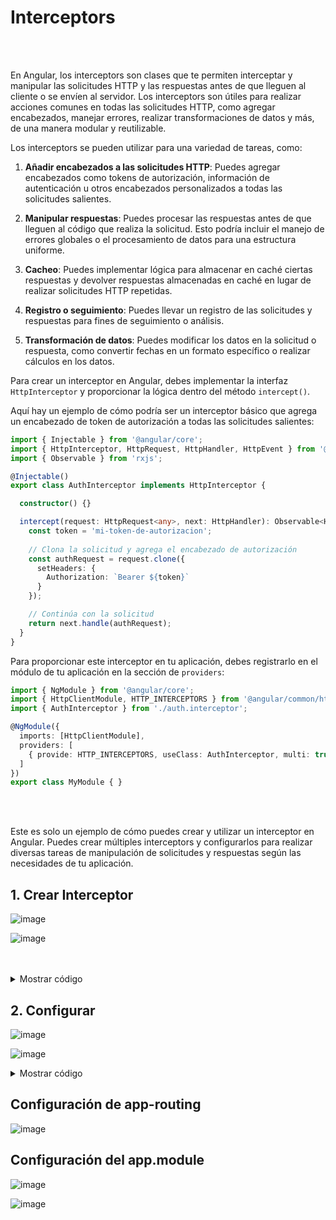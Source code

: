 # Interceptors

<br>
<br>

En Angular, los interceptors son clases que te permiten interceptar y manipular las solicitudes HTTP y las respuestas antes de que lleguen al cliente o se envíen al servidor. Los interceptors son útiles para realizar acciones comunes en todas las solicitudes HTTP, como agregar encabezados, manejar errores, realizar transformaciones de datos y más, de una manera modular y reutilizable.

Los interceptors se pueden utilizar para una variedad de tareas, como:

1. **Añadir encabezados a las solicitudes HTTP**: Puedes agregar encabezados como tokens de autorización, información de autenticación u otros encabezados personalizados a todas las solicitudes salientes.

2. **Manipular respuestas**: Puedes procesar las respuestas antes de que lleguen al código que realiza la solicitud. Esto podría incluir el manejo de errores globales o el procesamiento de datos para una estructura uniforme.

3. **Cacheo**: Puedes implementar lógica para almacenar en caché ciertas respuestas y devolver respuestas almacenadas en caché en lugar de realizar solicitudes HTTP repetidas.

4. **Registro o seguimiento**: Puedes llevar un registro de las solicitudes y respuestas para fines de seguimiento o análisis.

5. **Transformación de datos**: Puedes modificar los datos en la solicitud o respuesta, como convertir fechas en un formato específico o realizar cálculos en los datos.

Para crear un interceptor en Angular, debes implementar la interfaz `HttpInterceptor` y proporcionar la lógica dentro del método `intercept()`.

Aquí hay un ejemplo de cómo podría ser un interceptor básico que agrega un encabezado de token de autorización a todas las solicitudes salientes:

```typescript
import { Injectable } from '@angular/core';
import { HttpInterceptor, HttpRequest, HttpHandler, HttpEvent } from '@angular/common/http';
import { Observable } from 'rxjs';

@Injectable()
export class AuthInterceptor implements HttpInterceptor {

  constructor() {}

  intercept(request: HttpRequest<any>, next: HttpHandler): Observable<HttpEvent<any>> {
    const token = 'mi-token-de-autorizacion';
    
    // Clona la solicitud y agrega el encabezado de autorización
    const authRequest = request.clone({
      setHeaders: {
        Authorization: `Bearer ${token}`
      }
    });

    // Continúa con la solicitud
    return next.handle(authRequest);
  }
}
```

Para proporcionar este interceptor en tu aplicación, debes registrarlo en el módulo de tu aplicación en la sección de `providers`:

```typescript
import { NgModule } from '@angular/core';
import { HttpClientModule, HTTP_INTERCEPTORS } from '@angular/common/http';
import { AuthInterceptor } from './auth.interceptor';

@NgModule({
  imports: [HttpClientModule],
  providers: [
    { provide: HTTP_INTERCEPTORS, useClass: AuthInterceptor, multi: true }
  ]
})
export class MyModule { }
```
<br>
<br>

Este es solo un ejemplo de cómo puedes crear y utilizar un interceptor en Angular. Puedes crear múltiples interceptors y configurarlos para realizar diversas tareas de manipulación de solicitudes y respuestas según las necesidades de tu aplicación.

## 1. Crear Interceptor

![image](https://user-images.githubusercontent.com/31961588/171081753-62ca4aa6-1af6-4704-a413-929b8e58cd83.png)

![image](https://user-images.githubusercontent.com/31961588/171081878-91d737ad-80dd-42f8-ac21-a20c70a2f63d.png)

<br>
<br>

<details><summary>Mostrar código</summary>

<p>   
    
```typescript
import { Injectable } from '@angular/core';
import {
  HttpRequest,
  HttpHandler,
  HttpEvent,
  HttpInterceptor
} from '@angular/common/http';
import { Observable } from 'rxjs';

@Injectable()
export class AuthInterceptor implements HttpInterceptor {

  constructor() {}

  intercept(request: HttpRequest<unknown>, next: HttpHandler): Observable<HttpEvent<unknown>> {
    return next.handle(request);
  }
}

```

</p>
</details>

## 2. Configurar

![image](https://user-images.githubusercontent.com/31961588/171082325-798c8052-46fe-4fbe-9872-29fcfa945f66.png)

![image](https://user-images.githubusercontent.com/31961588/171082537-068ae072-03ab-47ec-bdf1-710d4ca95742.png)

<details><summary>Mostrar código</summary>

<p>   
    
```typescript
import { Injectable } from '@angular/core';
import {
  HttpRequest,
  HttpHandler,
  HttpEvent,
  HttpInterceptor
} from '@angular/common/http';
import { Observable } from 'rxjs';
import { AuthService } from './auth.service';

@Injectable()
export class TokenInterceptor implements HttpInterceptor {

  constructor(private authService: AuthService) {}

  intercept(req: HttpRequest<any>, next: HttpHandler):
    Observable<HttpEvent<any>> {
    let token = this.authService.token;

    if (token != null) {
      const authReq = req.clone({
        headers: req.headers.set('Authorization', 'Bearer ' + token)
      });

      return next.handle(authReq);
    }

    return next.handle(req);
  }
 
}


```

</p>
</details>

## Configuración de app-routing

![image](https://user-images.githubusercontent.com/31961588/171085148-eb06bc82-03e4-467c-9b15-4cef868ca9fd.png)

## Configuración del app.module

![image](https://user-images.githubusercontent.com/31961588/171085263-29bd4e52-1621-4d86-8e97-2b731569f29f.png)

![image](https://user-images.githubusercontent.com/31961588/171085397-6e8fbea4-4bbe-4434-845c-c45b85e4e9e4.png)



